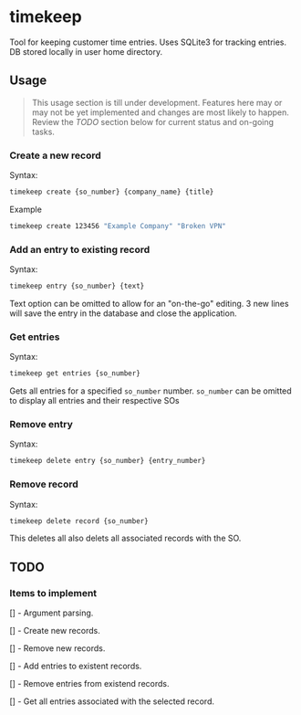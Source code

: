 # timekeep
Tool for keeping customer time entries. Uses SQLite3 for tracking entries. DB stored locally in user home directory.

## Usage

> This usage section is till under development. Features here may or may not be yet implemented and changes are most likely to happen. Review the *TODO* section below for current status and on-going tasks.

### Create a new record

Syntax:

```bash
timekeep create {so_number} {company_name} {title}
```

Example

```bash
timekeep create 123456 "Example Company" "Broken VPN"
```


### Add an entry to existing record

Syntax:

```bash
timekeep entry {so_number} {text}
```

Text option can be omitted to allow for an "on-the-go" editing. 3 new lines will save the entry in the database and close the application.

### Get entries

Syntax:

```bash
timekeep get entries {so_number}
```

Gets all entries for a specified `so_number` number. `so_number` can be omitted to display all entries and their respective SOs 

### Remove entry

Syntax:

```bash
timekeep delete entry {so_number} {entry_number}
```

### Remove record

Syntax:

```bash
timekeep delete record {so_number}
```

This deletes all also delets all associated records with the SO.

## TODO

### Items to implement
[] - Argument parsing.

[] - Create new records.

[] - Remove new records.

[] - Add entries to existent records.

[] - Remove entries from existend records.

[] - Get all entries associated with the selected record.
